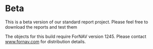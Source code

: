 # Beta
This is a beta version of our standard report project. Please feel free to download the reports and test them

The objects for this build require ForNAV version 1245. Please contact www.fornav.com for distribution details.